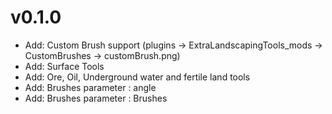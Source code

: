 # v0.1.0
- Add: Custom Brush support (plugins -> ExtraLandscapingTools_mods -> CustomBrushes -> customBrush.png)
- Add: Surface Tools
- Add: Ore, Oil, Underground water and fertile land tools
- Add: Brushes parameter : angle
- Add: Brushes parameter : Brushes